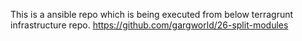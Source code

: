 This is a ansible repo which is being executed from below terragrunt infrastructure repo.
https://github.com/gargworld/26-split-modules
